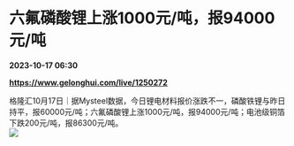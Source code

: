 # 六氟磷酸锂上涨1000元/吨，报94000元/吨

**2023-10-17 06:30**

**https://www.gelonghui.com/live/1250272**

格隆汇10月17日｜据Mysteel数据，今日锂电材料报价涨跌不一，磷酸铁锂与昨日持平，报60000元/吨；六氟磷酸锂上涨1000元/吨，报94000元/吨；电池级铜箔下跌200元/吨，报86300元/吨。  
![](https://img3.gelonghui.com/ed912-96021fc0-c05c-4d55-9743-0177882324cb.png)